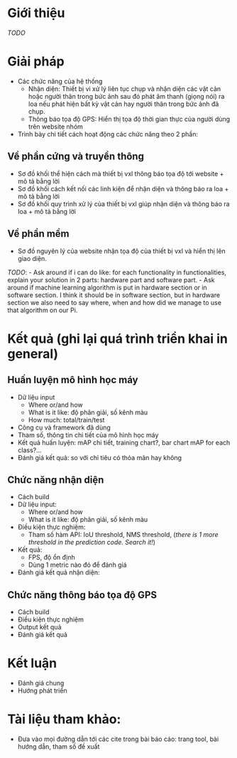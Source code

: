 # Giới thiệu
*TODO*

# Giải pháp
- Các chức năng của hệ thống
    - Nhận diện: Thiết bị vi xử lý liên tục chụp và nhận diện các vật cản hoặc người thân trong bức ảnh sau đó phát âm thanh (giọng nói) ra loa nếu phát hiện bất kỳ vật cản hay người thân trong bức ảnh đã chụp.
    - Thông báo tọa độ GPS: Hiển thị tọa độ thời gian thực của người dùng trên website nhóm
- Trình bày chi tiết cách hoạt động các chức năng theo 2 phần:

## Về phần cứng và truyền thông
- Sơ đồ khối thể hiện cách mà thiết bị vxl thông báo tọa độ tới website + mô tả bằng lời
- Sơ đồ khối cách kết nối các linh kiện để nhận diện và thông báo ra loa + mô tả bằng lời
- Sơ đồ khối quy trình xử lý của thiết bị vxl giúp nhận diện và thông báo ra loa + mô tả bằng lời

## Về phần mềm
- Sơ đồ nguyên lý của website nhận tọa độ của thiết bị vxl và hiển thị lên giao diện.

*TODO*: 
    - Ask around if i can do like: for each functionality in functionalities, explain your solution in 2 parts: hardware part and software part.
    - Ask around if machine learning algorithm is put in hardware section or in software section. I think it should be in software section, but in hardware section we also need to say where, when and how did we manage to use that algorithm on our Pi.

# Kết quả (ghi lại quá trình triển khai in general)

## Huấn luyện mô hình học máy
- Dữ liệu input
    - Where or/and how
    - What is it like: độ phân giải, số kênh màu
    - How much: total/train/test
- Công cụ và framework đã dùng 
- Tham số, thông tin chi tiết của mô hình học máy
- Kết quả huấn luyện: mAP chi tiết, training chart?, bar chart mAP for each class?...
- Đánh giá kết quả: so với chỉ tiêu có thỏa mãn hay không

## Chức năng nhận diện
- Cách build
- Dữ liệu input:
    - Where or/and how
    - What is it like: độ phân giải, số kênh màu
- Điều kiện thực nghiệm:
    - Tham số hàm API: IoU threshold, NMS threshold, (*there is 1 more threshold in the prediction code. Search it!*)
- Kết quả: 
    - FPS, độ ổn định
    - Dùng 1 metric nào đó để đánh giá
- Đánh giá kết quả nhận diện:

## Chức năng thông báo tọa độ GPS
- Cách build
- Điều kiện thực nghiệm
- Output kết quả
- Đánh giá kết quả

# Kết luận
- Đánh giá chung
- Hướng phát triển

# Tài liệu tham khảo: 
- Đưa vào mọi đường dẫn tới các cite trong bài báo cáo: trang tool, bài hướng dẫn, tham số đề xuất
